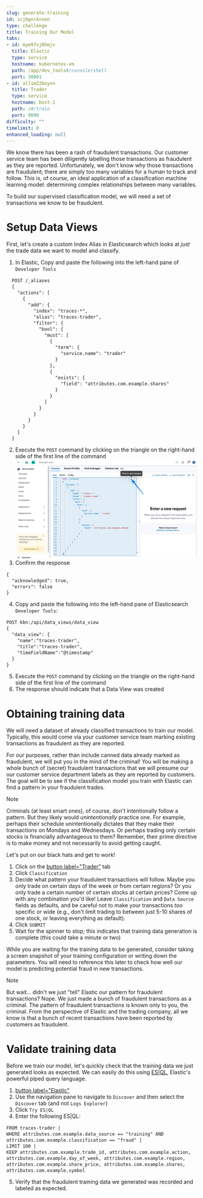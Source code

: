```yaml
---
slug: generate-training
id: icjbgncknxen
type: challenge
title: Training Our Model
tabs:
- id: mym97vj0hmjv
  title: Elastic
  type: service
  hostname: kubernetes-vm
  path: /app/dev_tools#/console/shell
  port: 30001
- id: allim22boynn
  title: Trader
  type: service
  hostname: host-1
  path: /#/train
  port: 9090
difficulty: ""
timelimit: 0
enhanced_loading: null
---
```

We know there has been a rash of fraudulent transactions. Our customer service team has been diligently labelling those transactions as fraudulent as they are reported. Unfortunately, we don't know why those transactions are fraudulent; there are simply too many variables for a human to track and follow. This is, of course, an ideal application of a classification machine learning model: determining complex relationships between many variables.

To build our supervised classification model, we will need a set of transactions we know to be fraudulent.

Setup Data Views
===
First, let's create a custom Index Alias in Elasticsearch which looks at _just_ the trade data we want to model and classify.

1. In Elastic, Copy and paste the following into the left-hand pane of `Developer Tools`
  ```
    POST /_aliases
    {
      "actions": [
        {
          "add": {
            "index": "traces-*",
            "alias": "traces-trader",
            "filter": {
              "bool": {
                "must": [
                  {
                    "term": {
                      "service.name": "trader"
                    }
                  },
                  {
                    "exists": {
                      "field": "attributes.com.example.shares"
                    }
                  }
                ]
              }
            }
          }
        }
      ]
    }
  ```
2. Execute the `POST` command by clicking on the triangle on the right-hand side of the first line of the command
   ![Setup](../assets/generate_devtools.png)
3. Confirm the response
  ```nocopy
  {
    "acknowledged": true,
    "errors": false
  }
  ```
4. Copy and paste the following into the left-hand pane of Elasticsearch `Developer Tools`:
  ```
  POST kbn:/api/data_views/data_view
  {
    "data_view": {
      "name":"traces-trader",
      "title":"traces-trader",
      "timeFieldName":"@timestamp"
    }
  }
  ```
5. Execute the `POST` command by clicking on the triangle on the right-hand side of the first line of the command
6. The response should indicate that a Data View was created

Obtaining training data
===
We will need a dataset of already classified transactions to train our model. Typically, this would come via your customer service team marking existing transactions as fraudulent as they are reported.

For our purposes, rather than include canned data already marked as fraudulent, we will put you in the mind of the criminal! You will be making a whole bunch of (secret) fraudulent transactions that we will presume our our customer service department labels as they are reported by customers. The goal will be to see if the classification model you train with Elastic can find a pattern in your fraudulent trades.

> [!NOTE]
> Criminals (at least smart ones), of course, don't intentionally follow a pattern. But they likely would _unintentionally_ practice one. For example, perhaps their schedule unintentionally dictates that they make their transactions on Mondays and Wednesdays. Or perhaps trading only certain stocks is financially advantageous to them? Remember, their prime directive is to make money and not necessarily to avoid getting caught.

Let's put on our black hats and get to work!
1. Click on the [button label="Trader"](tab-1) tab
2. Click `Classification`
3. Decide what pattern your fraudulent transactions will follow. Maybe you only trade on certain days of the week or from certain regions? Or you only trade a certain number of certain stocks at certain prices? Come up with any combination you'd like! Leave `Classification` and `Data Source` fields as defaults, and be careful not to make your transactions _too_ specific or wide (e.g., don't limit trading to between just 5-10 shares of one stock, or leaving everything as default).
4. Click `SUBMIT`
5. Wait for the spinner to stop; this indicates that training data generation is complete (this could take a minute or two)

While you are waiting for the training data to be generated, consider taking a screen snapshot of your training configuration or writing down the parameters. You will need to reference this later to check how well our model is predicting potential fraud in new transactions.

> [!NOTE]
> But wait... didn't we just "tell" Elastic our pattern for fraudulent transactions? Nope. We just made a bunch of fraudulent transactions as a criminal. The pattern of fraudulent transactions is known only to you, the criminal. From the perspective of Elastic and the trading company, all we know is that a bunch of recent transactions have been reported by customers as fraudulent.

Validate training data
===
Before we train our model, let's quickly check that the training data we just generated looks as expected. We can easily do this using [ES|QL](https://www.elastic.co/docs/explore-analyze/query-filter/languages/esql), Elastic's powerful piped query language.
1. [button label="Elastic"](tab-0)
2. Use the navigation pane to navigate to `Discover` and then select the `Discover` tab (and not `Logs Explorer`)
3. Click `Try ES|QL`
4. Enter the following ES|QL:
  ```
  FROM traces-trader |
  WHERE attributes.com.example.data_source == "training" AND attributes.com.example.classification == "fraud" |
  LIMIT 100 |
  KEEP attributes.com.example.trade_id, attributes.com.example.action, attributes.com.example.day_of_week, attributes.com.example.region, attributes.com.example.share_price, attributes.com.example.shares, attributes.com.example.symbol
  ```
5. Verify that the fraudulent training data we generated was recorded and labeled as expected.
